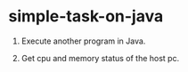 # simple-task-on-java
01. Execute another program in Java.

02. Get cpu and memory status of the host pc.
